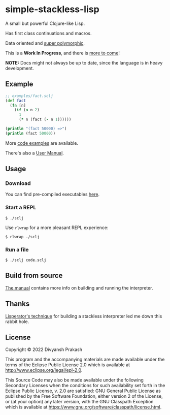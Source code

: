 # simple-stackless-lisp

A small but powerful Clojure-like Lisp.

Has first class continuations and macros.

Data oriented and [super polymorphic](examples/polymorphism.sclj).

This is a **Work In Progress**, and there is [more to come](docs/vision.md)!

**NOTE:** Docs might not always be up to date, since the language is in heavy development.

## Example

```clojure
;; examples/fact.sclj
(def fact
  (fn [n]
    (if (< n 2)
      1
      (* n (fact (- n 1))))))

(println "(fact 50000) =>")
(println (fact 50000))
```

More [code examples](examples/) are available.

There's also a [User Manual](docs/manual.md).

## Usage

### Download

You can find pre-compiled executables [here](https://github.com/divs1210/simple-stackless-lisp/releases/latest).

### Start a REPL

```
$ ./sclj
```

Use `rlwrap` for a more pleasant REPL experience:

```
$ rlwrap ./sclj
```

### Run a file

```
$ ./sclj code.sclj
```

## Build from source

[The manual](docs/manual.md) contains more info on building and running the interpreter.

## Thanks

[Lisperator's technique](https://lisperator.net/pltut/cps-evaluator/) for building a stackless interpreter led me down this rabbit hole.

## License

Copyright © 2022 Divyansh Prakash

This program and the accompanying materials are made available under the
terms of the Eclipse Public License 2.0 which is available at
http://www.eclipse.org/legal/epl-2.0.

This Source Code may also be made available under the following Secondary
Licenses when the conditions for such availability set forth in the Eclipse
Public License, v. 2.0 are satisfied: GNU General Public License as published by
the Free Software Foundation, either version 2 of the License, or (at your
option) any later version, with the GNU Classpath Exception which is available
at https://www.gnu.org/software/classpath/license.html.
